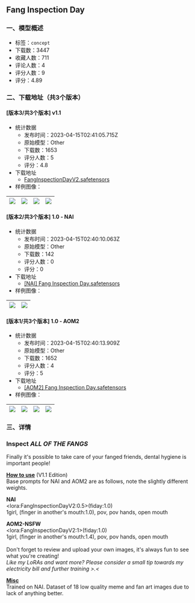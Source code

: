 ## Fang Inspection Day
### 一、模型概述

- 标签：`concept`
- 下载数：3447
- 收藏人数：711
- 评论人数：4
- 评分人数：9
- 评分：4.89

### 二、下载地址（共3个版本）

#### [版本3/共3个版本] v1.1

- 统计数据
  - 发布时间：2023-04-15T02:41:05.715Z
  - 原始模型：Other
  - 下载数：1653
  - 评分人数：5
  - 评分：4.8
- 下载地址
  - [FangInspectionDayV2.safetensors](https://civitai.com/api/download/models/45685)
- 样例图像：

| <img src="https://image.civitai.com/xG1nkqKTMzGDvpLrqFT7WA/c580e92d-68d8-484f-549f-e66493d67900/width=450/494660.jpeg" /> | <img src="https://image.civitai.com/xG1nkqKTMzGDvpLrqFT7WA/ba0b99a8-c25a-4790-ac02-b11228cb2300/width=450/494661.jpeg" /> | <img src="https://image.civitai.com/xG1nkqKTMzGDvpLrqFT7WA/bb6f9d15-a675-419f-b484-b37dd4129000/width=450/494665.jpeg" /> | <img src="https://image.civitai.com/xG1nkqKTMzGDvpLrqFT7WA/bf778f45-c9ce-4fda-4bc0-e46946cab800/width=450/494659.jpeg" /> |
| ---- | ---- | ---- | ---- |

#### [版本2/共3个版本] 1.0 - NAI

- 统计数据
  - 发布时间：2023-04-15T02:40:10.063Z
  - 原始模型：Other
  - 下载数：142
  - 评分人数：0
  - 评分：0
- 下载地址
  - [[NAI] Fang Inspection Day.safetensors](https://civitai.com/api/download/models/15318)
- 样例图像：

| <img src="https://image.civitai.com/xG1nkqKTMzGDvpLrqFT7WA/7f45ce3f-5cce-4534-887d-98b95127ec00/width=450/151948.jpeg" /> | <img src="https://image.civitai.com/xG1nkqKTMzGDvpLrqFT7WA/9d3f955c-25a7-44fb-186a-0a880aef4300/width=450/151947.jpeg" /> |
| ---- | ---- |

#### [版本1/共3个版本] 1.0 - AOM2

- 统计数据
  - 发布时间：2023-04-15T02:40:13.909Z
  - 原始模型：Other
  - 下载数：1652
  - 评分人数：4
  - 评分：5
- 下载地址
  - [[AOM2] Fang Inspection Day.safetensors](https://civitai.com/api/download/models/15316)
- 样例图像：

| <img src="https://image.civitai.com/xG1nkqKTMzGDvpLrqFT7WA/312989c8-5cbb-45d9-4429-94f604057300/width=450/151946.jpeg" /> | <img src="https://image.civitai.com/xG1nkqKTMzGDvpLrqFT7WA/557c1bc3-7429-4216-55a3-594c723b5200/width=450/151875.jpeg" /> | <img src="https://image.civitai.com/xG1nkqKTMzGDvpLrqFT7WA/f7aca171-630e-4f15-4cd6-e837b98cb600/width=450/151945.jpeg" /> | <img src="https://image.civitai.com/xG1nkqKTMzGDvpLrqFT7WA/5f2ee7dd-42a8-4145-e6f4-6bdadbf34900/width=450/152000.jpeg" /> |
| ---- | ---- | ---- | ---- |


### 三、详情
<h3>Inspect <em>ALL OF THE FANGS</em></h3><p>Finally it's possible to take care of your fanged friends, dental hygiene is important people!<br /></p><p><strong><u>How to use</u></strong> (V1.1 Edition)<br />Base prompts for NAI and AOM2 are as follows, note the slightly different weights.</p><p><strong>NAI</strong><br />&lt;lora:FangInspectionDayV2:0.5&gt;(fiday:1.0)<br />1girl, (finger in another's mouth:1.0), pov, pov hands, open mouth</p><p><strong>AOM2-NSFW</strong><br />&lt;lora:FangInspectionDayV2:1&gt;(fiday:1.0)<br />1girl, (finger in another's mouth:1.4), pov, pov hands, open mouth<br /><br />Don't forget to review and upload your own images, it's always fun to see what you're creating!<br /><em>Like my LoRAs and want more? Please consider a small tip towards my electricity bill and further training &gt;.&lt;</em></p><p><strong><u>Misc</u></strong><br />Trained on NAI. Dataset of 18 low quality meme and fan art images due to lack of anything better.</p>
